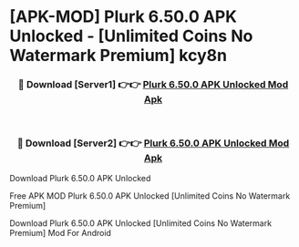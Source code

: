 # [APK-MOD] Plurk 6.50.0 APK Unlocked - [Unlimited Coins No Watermark Premium] kcy8n



<div align="center">
<h3>🔴 Download [Server1] 👉👉 <a href="https://momento.my/?title=Plurk_6.50.0_APK_Unlocked">Plurk 6.50.0 APK Unlocked Mod Apk</a></h3><br>

<h3>🔴 Download [Server2] 👉👉 <a href="https://momento.my/?title=Plurk_6.50.0_APK_Unlocked">Plurk 6.50.0 APK Unlocked Mod Apk</a></h3>
</div>



Download Plurk 6.50.0 APK Unlocked 

Free APK MOD Plurk 6.50.0 APK Unlocked [Unlimited Coins No Watermark Premium]

Download Plurk 6.50.0 APK Unlocked [Unlimited Coins No Watermark Premium] Mod For Android
